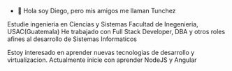 - 👋 Hola soy Diego, pero mis amigos me llaman Tunchez

Estudie ingenieria en Ciencias y Sistemas Facultad de Inegenieria, USAC(Guatemala)
He trabajado con Full Stack Developer, DBA y otros roles afines al desarrollo de Sistemas Informaticos

Estoy interesado en aprender nuevas tecnologias de desarrollo y virtualizacion.
Actualmente inicie con aprender NodeJS y Angular
